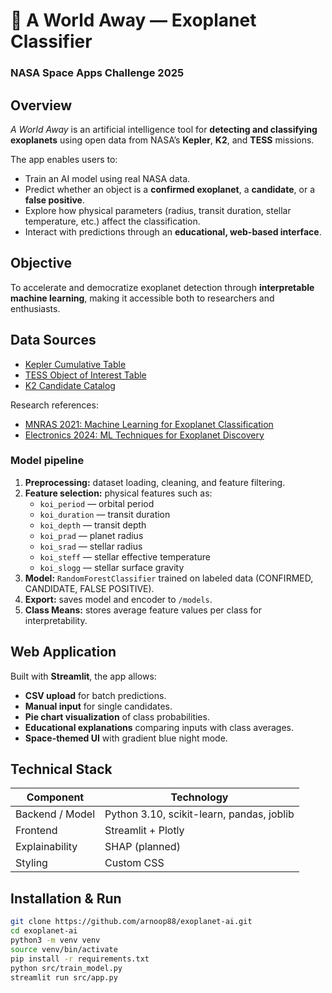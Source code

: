 # 🌌 A World Away — Exoplanet Classifier
### NASA Space Apps Challenge 2025

## Overview
*A World Away* is an artificial intelligence tool for **detecting and classifying exoplanets** using open data from NASA’s **Kepler**, **K2**, and **TESS** missions.

The app enables users to:
- Train an AI model using real NASA data.
- Predict whether an object is a **confirmed exoplanet**, a **candidate**, or a **false positive**.
- Explore how physical parameters (radius, transit duration, stellar temperature, etc.) affect the classification.
- Interact with predictions through an **educational, web-based interface**.

## Objective
To accelerate and democratize exoplanet detection through **interpretable machine learning**, making it accessible both to researchers and enthusiasts.

## Data Sources
- [Kepler Cumulative Table](https://exoplanetarchive.ipac.caltech.edu/cgi-bin/TblView/nph-tblView?app=ExoTbls&config=cumulative)
- [TESS Object of Interest Table](https://exoplanetarchive.ipac.caltech.edu/cgi-bin/TblView/nph-tblView?app=ExoTbls&config=TOI)
- [K2 Candidate Catalog](https://exoplanetarchive.ipac.caltech.edu/cgi-bin/TblView/nph-tblView?app=ExoTbls&config=k2pandc)

Research references:
- [MNRAS 2021: Machine Learning for Exoplanet Classification](https://academic.oup.com/mnras/article/513/4/5505/6472249)
- [Electronics 2024: ML Techniques for Exoplanet Discovery](https://www.mdpi.com/2079-9292/13/19/3950)

### Model pipeline
1. **Preprocessing:** dataset loading, cleaning, and feature filtering.  
2. **Feature selection:** physical features such as:
   - `koi_period` — orbital period  
   - `koi_duration` — transit duration  
   - `koi_depth` — transit depth  
   - `koi_prad` — planet radius  
   - `koi_srad` — stellar radius  
   - `koi_steff` — stellar effective temperature  
   - `koi_slogg` — stellar surface gravity  
3. **Model:** `RandomForestClassifier` trained on labeled data (CONFIRMED, CANDIDATE, FALSE POSITIVE).  
4. **Export:** saves model and encoder to `/models`.  
5. **Class Means:** stores average feature values per class for interpretability.

## Web Application
Built with **Streamlit**, the app allows:
- **CSV upload** for batch predictions.  
- **Manual input** for single candidates.  
- **Pie chart visualization** of class probabilities.  
- **Educational explanations** comparing inputs with class averages.  
- **Space-themed UI** with gradient blue night mode.

## Technical Stack
| Component | Technology |
|------------|-------------|
| Backend / Model | Python 3.10, scikit-learn, pandas, joblib |
| Frontend | Streamlit + Plotly |
| Explainability | SHAP (planned) |
| Styling | Custom CSS |

## Installation & Run
```bash
git clone https://github.com/arnoop88/exoplanet-ai.git
cd exoplanet-ai
python3 -m venv venv
source venv/bin/activate
pip install -r requirements.txt
python src/train_model.py
streamlit run src/app.py
```
